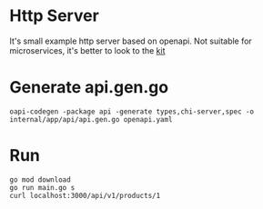 # Http Server

It's small example http server based on openapi. Not suitable for microservices, it's better to look to the [kit](https://github.com/go-kit/kit) 

# Generate api.gen.go

```
oapi-codegen -package api -generate types,chi-server,spec -o internal/app/api/api.gen.go openapi.yaml
```

# Run

```
go mod download
go run main.go s
curl localhost:3000/api/v1/products/1
```
